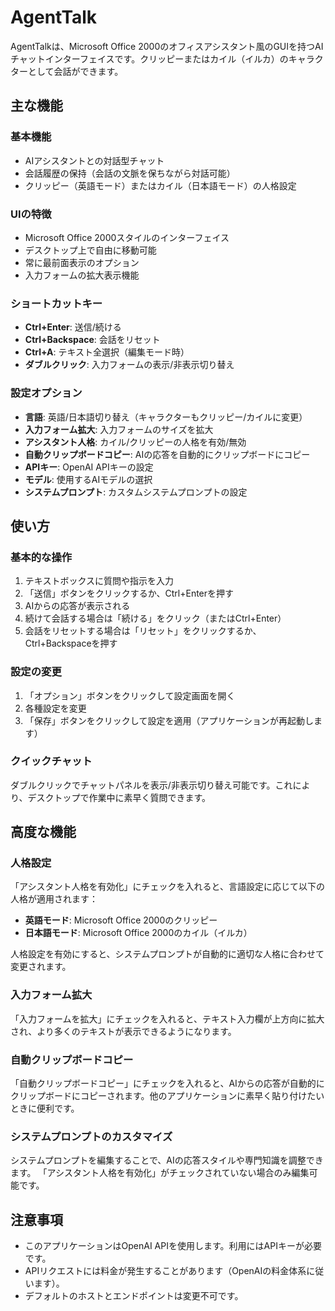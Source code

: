 # AgentTalk

AgentTalkは、Microsoft Office 2000のオフィスアシスタント風のGUIを持つAIチャットインターフェイスです。クリッピーまたはカイル（イルカ）のキャラクターとして会話ができます。

## 主な機能

### 基本機能
- AIアシスタントとの対話型チャット
- 会話履歴の保持（会話の文脈を保ちながら対話可能）
- クリッピー（英語モード）またはカイル（日本語モード）の人格設定

### UIの特徴
- Microsoft Office 2000スタイルのインターフェイス
- デスクトップ上で自由に移動可能
- 常に最前面表示のオプション
- 入力フォームの拡大表示機能

### ショートカットキー
- **Ctrl+Enter**: 送信/続ける
- **Ctrl+Backspace**: 会話をリセット
- **Ctrl+A**: テキスト全選択（編集モード時）
- **ダブルクリック**: 入力フォームの表示/非表示切り替え

### 設定オプション
- **言語**: 英語/日本語切り替え（キャラクターもクリッピー/カイルに変更）
- **入力フォーム拡大**: 入力フォームのサイズを拡大
- **アシスタント人格**: カイル/クリッピーの人格を有効/無効
- **自動クリップボードコピー**: AIの応答を自動的にクリップボードにコピー
- **APIキー**: OpenAI APIキーの設定
- **モデル**: 使用するAIモデルの選択
- **システムプロンプト**: カスタムシステムプロンプトの設定

## 使い方

### 基本的な操作
1. テキストボックスに質問や指示を入力
2. 「送信」ボタンをクリックするか、Ctrl+Enterを押す
3. AIからの応答が表示される
4. 続けて会話する場合は「続ける」をクリック（またはCtrl+Enter）
5. 会話をリセットする場合は「リセット」をクリックするか、Ctrl+Backspaceを押す

### 設定の変更
1. 「オプション」ボタンをクリックして設定画面を開く
2. 各種設定を変更
3. 「保存」ボタンをクリックして設定を適用（アプリケーションが再起動します）

### クイックチャット
ダブルクリックでチャットパネルを表示/非表示切り替え可能です。これにより、デスクトップで作業中に素早く質問できます。

## 高度な機能

### 人格設定
「アシスタント人格を有効化」にチェックを入れると、言語設定に応じて以下の人格が適用されます：
- **英語モード**: Microsoft Office 2000のクリッピー
- **日本語モード**: Microsoft Office 2000のカイル（イルカ）

人格設定を有効にすると、システムプロンプトが自動的に適切な人格に合わせて変更されます。

### 入力フォーム拡大
「入力フォームを拡大」にチェックを入れると、テキスト入力欄が上方向に拡大され、より多くのテキストが表示できるようになります。

### 自動クリップボードコピー
「自動クリップボードコピー」にチェックを入れると、AIからの応答が自動的にクリップボードにコピーされます。他のアプリケーションに素早く貼り付けたいときに便利です。

### システムプロンプトのカスタマイズ
システムプロンプトを編集することで、AIの応答スタイルや専門知識を調整できます。
「アシスタント人格を有効化」がチェックされていない場合のみ編集可能です。

## 注意事項
- このアプリケーションはOpenAI APIを使用します。利用にはAPIキーが必要です。
- APIリクエストには料金が発生することがあります（OpenAIの料金体系に従います）。
- デフォルトのホストとエンドポイントは変更不可です。